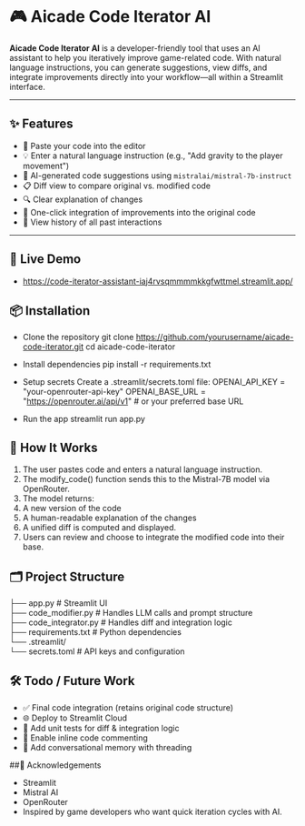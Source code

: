 # 🎮 Aicade Code Iterator AI

**Aicade Code Iterator AI** is a developer-friendly tool that uses an AI assistant to help you iteratively improve game-related code. With natural language instructions, you can generate suggestions, view diffs, and integrate improvements directly into your workflow—all within a Streamlit interface.

---

## ✨ Features

- 📝 Paste your code into the editor  
- 💡 Enter a natural language instruction (e.g., "Add gravity to the player movement")  
- 🤖 AI-generated code suggestions using `mistralai/mistral-7b-instruct`  
- 📋 Diff view to compare original vs. modified code  
- 🔍 Clear explanation of changes  
- 🧩 One-click integration of improvements into the original code  
- 🧠 View history of all past interactions  

---

## 🚀 Live Demo

- https://code-iterator-assistant-iaj4rvsqmmmmkkgfwttmel.streamlit.app/

## 📦 Installation

- Clone the repository
     git clone https://github.com/yourusername/aicade-code-iterator.git
     cd aicade-code-iterator

- Install dependencies
    pip install -r requirements.txt

- Setup secrets
    Create a .streamlit/secrets.toml file:
    OPENAI_API_KEY = "your-openrouter-api-key"
    OPENAI_BASE_URL = "https://openrouter.ai/api/v1"  # or your preferred base URL

- Run the app
    streamlit run app.py


## 🧠 How It Works

1. The user pastes code and enters a natural language instruction.
2. The modify_code() function sends this to the Mistral-7B model via OpenRouter.
3. The model returns:
4. A new version of the code
5. A human-readable explanation of the changes
6. A unified diff is computed and displayed.
7. Users can review and choose to integrate the modified code into their base.


## 🗂️ Project Structure

├── app.py                # Streamlit UI  
├── code_modifier.py      # Handles LLM calls and prompt structure  
├── code_integrator.py    # Handles diff and integration logic  
├── requirements.txt      # Python dependencies  
└── .streamlit/           
    └── secrets.toml      # API keys and configuration  



## 🛠️ Todo / Future Work

- ✅ Final code integration (retains original code structure)
- 🌐 Deploy to Streamlit Cloud
- 🧪 Add unit tests for diff & integration logic
- 🧵 Enable inline code commenting
- 💬 Add conversational memory with threading


##🙌 Acknowledgements

- Streamlit
- Mistral AI
- OpenRouter
- Inspired by game developers who want quick iteration cycles with AI.













